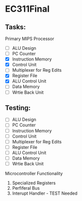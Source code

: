 # EC311Final


## Tasks:
Primary MIPS Processor
- [ ] ALU Design
- [ ] PC Counter
- [x] Instruction Memory
- [x] Control Unit
- [ ] Multiplexer for Reg Edits
- [x] Register File
- [x] ALU Control Unit
- [ ] Data Memory
- [ ] Wrtie Back Unit

## Testing:
- [ ] ALU Design
- [ ] PC Counter
- [ ] Instruction Memory
- [ ] Control Unit
- [ ] Multiplexer for Reg Edits
- [ ] Register File
- [ ] ALU Control Unit
- [ ] Data Memory
- [ ] Wrtie Back Unit

Microcontroller Functionality
1. Specialized Registers
2. Perfiferal Bus
3. Interupt Handler - TEST Needed

